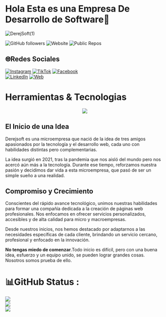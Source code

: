 # Hola Esta es una Empresa De Desarrollo de Software👋

![DerejSoft(1)](https://github.com/user-attachments/assets/9b41d9f4-ce95-416d-ae80-0672134033f6)

![GitHub followers](https://img.shields.io/github/followers/DerejSoftt)
![Website](https://img.shields.io/website?url=https%3A%2F%2Fderejsoft.com%2F)
![Public Repos](https://img.shields.io/badge/Public%20Repos-1-brightgreen)

## 🌐Redes Sociales
[![Instagram](https://img.shields.io/badge/Instagram-@derejsoft-E4405F?style=for-the-badge&logo=instagram&logoColor=white&labelColor=101010)](https://instagram.com/derejsoft)
[![TikTok](https://img.shields.io/badge/TikTok-@derejsoft-69C9D0?style=for-the-badge&logo=tiktok&logoColor=white&labelColor=101010)](https://tiktok.com/@derejsoft)
[![Facebook](https://img.shields.io/badge/Facebook-@derejsoft-1877F2?style=for-the-badge&logo=facebook&logoColor=white&labelColor=101010)](https://facebook.com/derejsoft)
</br>
[![LinkedIn](https://img.shields.io/badge/LinkedIn-Brais_Moure-0077B5?style=for-the-badge&logo=linkedin&logoColor=white&labelColor=101010)](https://www.linkedin.com/in/braismoure)
[![Web](https://img.shields.io/badge/Web-MoureDev.com-14a1f0?style=for-the-badge&logo=dev.to&logoColor=white&labelColor=101010)](https://derejsoft.com)

# Herramientas & Tecnologias
<p align="center">
  <a href="https://skillicons.dev">
    <img src="https://skillicons.dev/icons?i=git,css,figma,flask,html,github,js,py,vscode,mysql,django" />
  </a>
</p>


## El Inicio de una Idea
Derejsoft es una microempresa que nació de la idea de tres amigos apasionados por la tecnología y el desarrollo web, cada uno con habilidades distintas pero complementarias.

La idea surgió en 2021, tras la pandemia que nos aisló del mundo pero nos acercó aún más a la tecnología. Durante ese tiempo, reforzamos nuestra pasión y decidimos dar vida a esta microempresa, que pasó de ser un simple sueño a una realidad.

## Compromiso y Crecimiento
Conscientes del rápido avance tecnológico, unimos nuestras habilidades para formar una compañía dedicada a la creación de páginas web profesionales. Nos enfocamos en ofrecer servicios personalizados, accesibles y de alta calidad para micro y macroempresas.

Desde nuestros inicios, nos hemos destacado por adaptarnos a las necesidades específicas de cada cliente, brindando un servicio cercano, profesional y enfocado en la innovación.
  
 **No tengas miedo de comenzar**.Todo inicio es difícil, pero con una buena idea, esfuerzo y un equipo unido, se pueden lograr grandes cosas. Nosotros somos prueba de ello.
 
# 📊GitHub Status :
![](https://github-readme-stats.vercel.app/api?username=DerejSoftt&theme=radical&hide_border=false&include_all_commits=false&count_private=false)<br/>
![](https://github-readme-streak-stats.herokuapp.com/?user=DerejSoftt&theme=radical&hide_border=false)<br/>
![](https://github-readme-stats.vercel.app/api/top-langs/?username=DerejSoftt&theme=radical&hide_border=false&include_all_commits=false&count_private=false&layout=compact)


